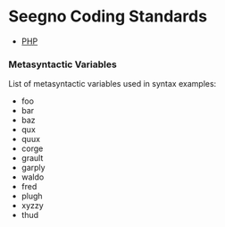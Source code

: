 # Seegno Coding Standards

 - [PHP](/php)

### Metasyntactic Variables

List of metasyntactic variables used in syntax examples:

- foo
- bar
- baz
- qux
- quux
- corge
- grault
- garply
- waldo
- fred
- plugh
- xyzzy
- thud
